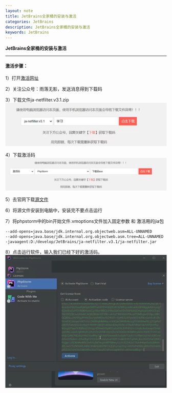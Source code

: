 ```yaml
---
layout: note
title: JetBrains全家桶的安装与激活
categories: JetBrains
description: JetBrains全家桶的安装与激活
keywords: JetBrains
---
```




**JetBrains全家桶的安装与激活**

------



#### 激活步骤：

1）打开[激活网址](https://www.jiweichengzhu.com/ide/code)



2）关注公众号：雨落无影，发送消息得到下载码



3）下载文件ja-netfilter.v3.1.zip
<img src="/images/notes/jetbrains/jetbrains_active_step1.jpg" />



4）下载激活码
<img src="/images/notes/jetbrains/jetbrains_active_step2.jpg" />



5）去官网下载[源文件](https://www.jetbrains.com.cn/phpstorm/promo/?utm_source=baidu&utm_medium=cpc&utm_campaign=cn-bai-br-phpstorm-ex-pc&utm_content=phpstorm-prue&utm_term=phpstorm&bd_vid=8178875924755282455)



6）将源文件安装到电脑中，安装完不要点击运行



7）将phpstorm中的bin开始文件.vmoptions文件加入固定参数 和 激活用的jia包
```shell
--add-opens=java.base/jdk.internal.org.objectweb.asm=ALL-UNNAMED
--add-opens=java.base/jdk.internal.org.objectweb.asm.tree=ALL-UNNAMED
-javaagent:D:/develop/JetBrains/ja-netfilter.v3.1/ja-netfilter.jar
```



8）点击运行软件，输入我们已经下好的激活码。
<img src="/images/notes/jetbrains/jetbrains_active_step3.jpg" />